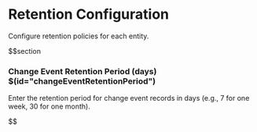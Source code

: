 # Retention Configuration

Configure retention policies for each entity.

$$section
### Change Event Retention Period (days) $(id="changeEventRetentionPeriod")

Enter the retention period for change event records in days (e.g., 7 for one week, 30 for one month).

$$